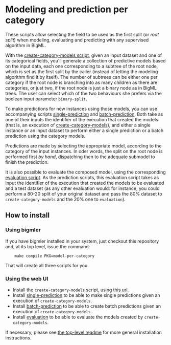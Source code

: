 # Modeling and prediction per category

These scripts allow selecting the field to be used as the first split
(or *root split*) when modeling, evaluating and predicting with any
supervised algorithm in BigML.

With the [create-category-models script](create-category-models),
given an input dataset and one of its categorical fields, you'll
generate a collection of predictive models based on the input data,
each one corresponding to a subtree of the root node, which is set as
the first split by the caller (instead of letting the modeling
algorithm find it by itself).  The number of subtrees can be either
one per category if the root node is branching into as many children
as there are categories, or just two, if the root node is just a
binary node as in BigML trees.  The user can select which of the two
behaviours she prefers via the boolean input parameter `binary-split`.

To make predictions for new instances using those models, you can use
accompanying scripts [single-prediction](single-prediction)
and [batch-prediction](batch-prediction).  Both take as one of their
inputs the identifier of the execution that created the models (that
is, an execution of [create-category-models](create-category-models)),
and either a single instance or an input dataset to perform either a
single prediction or a batch prediction using the category models.

Predictions are made by selecting the appropriate model, according to
the category of the input instances.  In oder words, the split on the
root node is performed first *by hand*, dispatching then to the
adequate submodel to finish the prediction.

It is also possible to evaluate the composed model, using the
corresponding [evaluation script](evaluation).  As the prediction
scripts, this evaluation script takes as input the identifier of the
execution that created the models to be evaluated and a test dataset
(as any other evaluation would: for instance, you could perform a
80-20 split of your original dataset and pass the 80% dataset to
`create-category-models` and the 20% one to `evaluation`).

## How to install

### Using bigmler

If you have bigmler installed in your system, just checkout this
repository and, at its top level, issue the command:

        make compile PKG=model-per-category

That will create all three scripts for you.

### Using the web UI

- Install the `create-category-models` script, using
  [this url](./create-category-models).
- Install [single-prediction](./single-prediction) to be able to make
  single predictions given an execution of `create-category-models`.
- Install [batch-prediction](./batch-prediction) to be able to create
  batch predictions given an execution of `create-category-models`.
- Install [evaluation](./evaluation) to be able to evaluate the models
  created by `create-category-models`.

If necessary, please see [the top-level readme](../readme.md) for more general
installation instructions.
